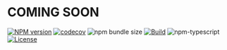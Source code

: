 # COMING SOON

[![NPM version][npm-image]][npm-url]
[![codecov](https://codecov.io/gh/SilentCatD/react-scoped-provider/graph/badge.svg?token=00KR3INR7I)](https://codecov.io/gh/SilentCatD/react-scoped-provider)
![npm bundle size][npm-bundle-size-url]
[![Build][github-build]][github-build-url]
![npm-typescript]
[![License][github-license]][github-license-url]

[npm-url]: https://www.npmjs.com/package/react-scoped-provider
[npm-image]: https://img.shields.io/npm/v/react-scoped-provider
[npm-bundle-size-url]: https://img.shields.io/bundlephobia/min/react-scoped-provider
[github-license]: https://img.shields.io/github/license/SilentCatD/react-scoped-provider
[github-license-url]: https://github.com/SilentCatD/react-scoped-provider/blob/main/LICENSE
[github-build]: https://github.com/SilentCatD/react-scoped-provider/actions/workflows/publish.yml/badge.svg
[github-build-url]: https://github.com/SilentCatD/react-scoped-provider/actions/workflows/publish.yml
[npm-typescript]: https://img.shields.io/npm/types/react-scoped-provider
